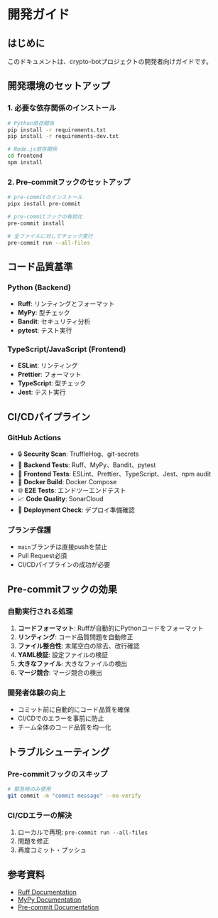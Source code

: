 # 開発ガイド

## はじめに

このドキュメントは、crypto-botプロジェクトの開発者向けガイドです。

## 開発環境のセットアップ

### 1. 必要な依存関係のインストール

```bash
# Python依存関係
pip install -r requirements.txt
pip install -r requirements-dev.txt

# Node.js依存関係
cd frontend
npm install
```

### 2. Pre-commitフックのセットアップ

```bash
# pre-commitのインストール
pipx install pre-commit

# pre-commitフックの有効化
pre-commit install

# 全ファイルに対してチェック実行
pre-commit run --all-files
```

## コード品質基準

### Python (Backend)
- **Ruff**: リンティングとフォーマット
- **MyPy**: 型チェック
- **Bandit**: セキュリティ分析
- **pytest**: テスト実行

### TypeScript/JavaScript (Frontend)
- **ESLint**: リンティング
- **Prettier**: フォーマット
- **TypeScript**: 型チェック
- **Jest**: テスト実行

## CI/CDパイプライン

### GitHub Actions
- 🔒 **Security Scan**: TruffleHog、git-secrets
- 🐍 **Backend Tests**: Ruff、MyPy、Bandit、pytest
- 🎨 **Frontend Tests**: ESLint、Prettier、TypeScript、Jest、npm audit
- 🐳 **Docker Build**: Docker Compose
- 🌐 **E2E Tests**: エンドツーエンドテスト
- 📈 **Code Quality**: SonarCloud
- 🚀 **Deployment Check**: デプロイ準備確認

### ブランチ保護
- `main`ブランチは直接pushを禁止
- Pull Request必須
- CI/CDパイプラインの成功が必要

## Pre-commitフックの効果

### 自動実行される処理
1. **コードフォーマット**: Ruffが自動的にPythonコードをフォーマット
2. **リンティング**: コード品質問題を自動修正
3. **ファイル整合性**: 末尾空白の除去、改行確認
4. **YAML検証**: 設定ファイルの検証
5. **大きなファイル**: 大きなファイルの検出
6. **マージ競合**: マージ競合の検出

### 開発者体験の向上
- コミット前に自動的にコード品質を確保
- CI/CDでのエラーを事前に防止
- チーム全体のコード品質を均一化

## トラブルシューティング

### Pre-commitフックのスキップ
```bash
# 緊急時のみ使用
git commit -m "commit message" --no-verify
```

### CI/CDエラーの解決
1. ローカルで再現: `pre-commit run --all-files`
2. 問題を修正
3. 再度コミット・プッシュ

## 参考資料
- [Ruff Documentation](https://docs.astral.sh/ruff/)
- [MyPy Documentation](https://mypy.readthedocs.io/)
- [Pre-commit Documentation](https://pre-commit.com/)
